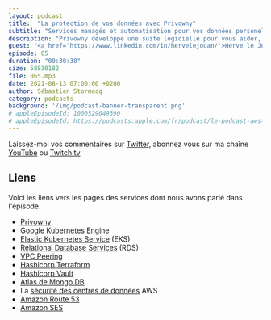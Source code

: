 ```yaml
---
layout: podcast
title:  "La protection de vos données avec Privowny"
subtitle: "Services managés et automatisation pour vos données personelles"
description: "Privowny développe une suite logicielle pour vous aider, entre autres, à gérer vos mots de passe et protéger votre identitée via l'utilisation d'alias emails uniques et anonymes. L'implémentation de ces services repose, en partie, sur le cloud AWS. Dans cet épisode, découvrez comment Privowny prend avantage de la sécurité et de la conformité du cloud pour implémenter ses services. Découvrez aussi comment l'infrastructure globale de AWS aide cette startup française à se développer sur de nouveaux marchés internationaux. 'Nous déployons nos workloads dans une nouvelle région en 30 minutes' et pourquoi Privowny se repose sur l'infrastructure gérée AWS pour se concentrer sur leur métier."
guest: "<a href='https://www.linkedin.com/in/hervelejouan/'>Herve le Jouan</a>, CEO et foundateur, & <a href='https://www.linkedin.com/in/earzur/'>Erwan Arzur</a>, CTO et fondateur, Privowny"
episode: 65
duration: "00:30:38"
size: 58830182
file: 065.mp3
date: 2021-08-13 07:00:00 +0200
author: Sébastien Stormacq
category: podcasts
background: '/img/podcast-banner-transparent.png'
# appleEpisodeId: 1000529049390
# appleEpisodeId: https://podcasts.apple.com/fr/podcast/le-podcast-aws-en-français/id1452118442
---
```


Laissez-moi vos commentaires sur [Twitter](https://twitter.com/sebsto), abonnez vous sur ma chaîne [YouTube](https://www.youtube.com/sebsto) ou [Twitch.tv](https://www.twitch.tv/sebAWS)

## Liens

Voici les liens vers les pages des services dont nous avons parlé dans l'épisode.

- [Privowny](https://privowny.app)
- [Google Kubernetes Engine](https://cloud.google.com/kubernetes-engine/)
- [Elastic Kubernetes Service](https://aws.amazon.com/eks/) (EKS)
- [Relational Database Services](https://aws.amazon.com/rds/) (RDS)
- [VPC Peering](https://docs.aws.amazon.com/vpc/latest/peering/what-is-vpc-peering.html)
- [Hashicorp Terraform](https://www.terraform.io)
- [Hashicorp Vault](https://www.vaultproject.io)
- [Atlas de Mongo DB](https://www.mongodb.com/cloud/atlas) 
- La [sécurité des centres de données](https://aws.amazon.com/compliance/data-center/controls/) AWS
- [Amazon Route 53](https://aws.amazon.com/route53/) 
- [Amazon SES](https://aws.amazon.com/ses/) 

